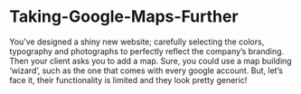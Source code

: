 Taking-Google-Maps-Further
==========================

You’ve designed a shiny new website; carefully selecting the colors, typography and photographs to perfectly reflect the company’s branding.  Then your client asks you to add a map. Sure, you could use a map building ‘wizard’, such as the one that comes with every google account. But, let’s face it, their functionality is limited and they look pretty generic!
